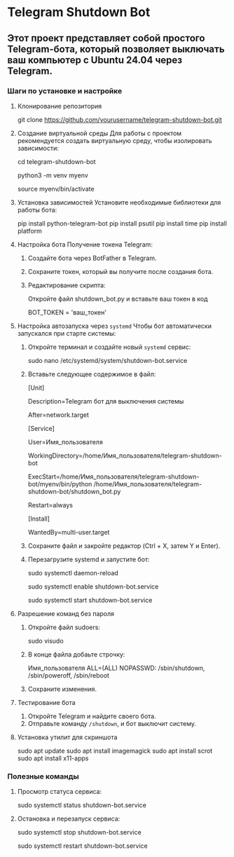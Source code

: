 # Telegram Shutdown Bot
## Этот проект представляет собой простого Telegram-бота, который позволяет выключать ваш компьютер с Ubuntu 24.04 через Telegram.

### Шаги по установке и настройке
1. Клонирование репозитория

    git clone https://github.com/yourusername/telegram-shutdown-bot.git

2. Создание виртуальной среды
    Для работы с проектом рекомендуется создать виртуальную среду, чтобы изолировать зависимости:

    cd telegram-shutdown-bot
    
    python3 -m venv myenv
    
    source myenv/bin/activate

3. Установка зависимостей
    Установите необходимые библиотеки для работы бота:

    pip install python-telegram-bot
    pip install psutil
    pip install time
    pip install platform

4. Настройка бота
    Получение токена Telegram:

    1. Создайте бота через BotFather в Telegram.
    2. Сохраните токен, который вы получите после создания бота.
    3. Редактирование скрипта:

        Откройте файл shutdown_bot.py и вставьте ваш токен в код

        BOT_TOKEN = 'ваш_токен'

5. Настройка автозапуска через ` systemd `
    Чтобы бот автоматически запускался при старте системы:
    1. Откройте терминал и создайте новый ` systemd ` сервис:
    
        sudo nano /etc/systemd/system/shutdown-bot.service

    2. Вставьте следующее содержимое в файл:

        
        [Unit]
        
        Description=Telegram бот для выключения системы
        
        After=network.target

        [Service]
        
        User=Имя_пользователя
        
        WorkingDirectory=/home/Имя_пользователя/telegram-shutdown-bot
        
        ExecStart=/home/Имя_пользователя/telegram-shutdown-bot/myenv/bin/python /home/Имя_пользователя/telegram-shutdown-bot/shutdown_bot.py
        
        Restart=always

        [Install]
        
        WantedBy=multi-user.target


    3. Сохраните файл и закройте редактор (Ctrl + X, затем Y и Enter).

    4. Перезагрузите systemd и запустите бот:

        sudo systemctl daemon-reload
        
        sudo systemctl enable shutdown-bot.service
        
        sudo systemctl start shutdown-bot.service

6. Разрешение команд без пароля
    
    1. Откройте файл sudoers:

        sudo visudo

    2. В конце файла добаьте строчку:

        Имя_пользователя ALL=(ALL) NOPASSWD: /sbin/shutdown, /sbin/poweroff, /sbin/reboot

    3. Сохраните изменения.
    
7. Тестирование бота
    1. Откройте Telegram и найдите своего бота.
    2. Отправьте команду ` /shutdown `, и бот выключит систему.

8. Установка утилит для скриншота
   
    sudo apt update
    sudo apt install imagemagick
    sudo apt install scrot
    sudo apt install x11-apps


### Полезные команды
1. Просмотр статуса сервиса:

    sudo systemctl status shutdown-bot.service

2. Остановка и перезапуск сервиса:

    sudo systemctl stop shutdown-bot.service
    
    sudo systemctl restart shutdown-bot.service